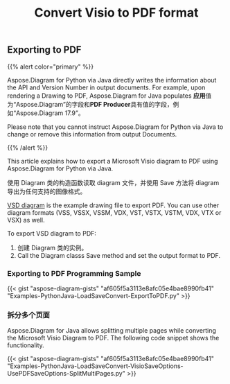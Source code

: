 ﻿---
title: Convert Visio to PDF format 
linktitle: Convert Visio to PDF
type: docs
weight: 10
url: /zh/python-java/convert-visio-to-pdf/
description: This topic show you how to convert Visio to PDF formats using Aspose.Diagram for Python via Java. Convert VSD, VSS, VDW, VST, VSDX, VSSX, VSTX, VSDM, VSTM, VSSM to PDF with a few lines of code.
---
## **Exporting to PDF**
{{% alert color="primary" %}}

Aspose.Diagram for Python via Java directly writes the information about the API and Version Number in output documents. For example, upon rendering a Drawing to PDF, Aspose.Diagram for Java populates **应用**值为“Aspose.Diagram”的字段和**PDF Producer**具有值的字段，例如“Aspose.Diagram 17.9”。

Please note that you cannot instruct Aspose.Diagram for Python via Java to change or remove this information from output Documents.

{{% /alert %}}

This article explains how to export a Microsoft Visio diagram to PDF using Aspose.Diagram for Python via Java.

使用 Diagram 类的构造函数读取 diagram 文件，并使用 Save 方法将 diagram 导出为任何支持的图像格式。

[VSD diagram](ExportToPDF.vsd) is the example drawing file to export PDF. You can use other diagram formats (VSS, VSSX, VSSM, VDX, VST, VSTX, VSTM, VDX, VTX or VSX) as well.

To export VSD diagram to PDF:

1. 创建 Diagram 类的实例。
1. Call the Diagram classs Save method and set the output format to PDF.

### **Exporting to PDF Programming Sample**
{{< gist "aspose-diagram-gists" "af605f5a3113e8afc05e4bae8990fb41" "Examples-PythonJava-LoadSaveConvert-ExportToPDF.py" >}}

### **拆分多个页面**
Aspose.Diagram for Java allows splitting multiple pages while converting the Microsoft Visio Diagram to PDF. The following code snippet shows the functionality.  

{{< gist "aspose-diagram-gists" "af605f5a3113e8afc05e4bae8990fb41" "Examples-PythonJava-LoadSaveConvert-VisioSaveOptions-UsePDFSaveOptions-SplitMultiPages.py" >}}
